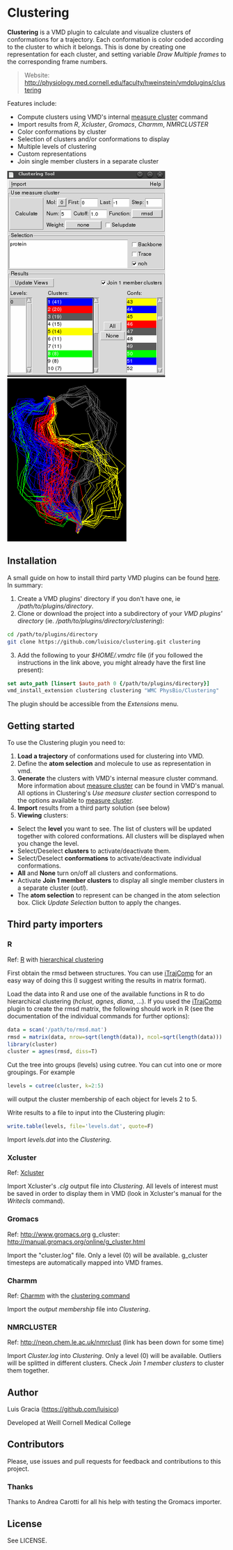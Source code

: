 Clustering
=====

**Clustering** is a VMD plugin to calculate and visualize clusters of conformations for a trajectory. Each conformation is color coded according to the cluster to which it belongs. This is done by creating one representation for each cluster, and setting variable *Draw Multiple frames* to the corresponding frame numbers.

> Website: http://physiology.med.cornell.edu/faculty/hweinstein/vmdplugins/clustering

Features include:

* Compute clusters using VMD's internal [measure cluster](http://www.ks.uiuc.edu/Research/vmd/current/ug/node136.html) command
* Import results from *R*, *Xcluster*, *Gromacs*, *Charmm*, *NMRCLUSTER*
* Color conformations by cluster
* Selection of clusters and/or conformations to display
* Multiple levels of clustering
* Custom representations
* Join single member clusters in a separate cluster

![Clustering Tool interface](clustering1.png?raw=true)
![Clustering Tool example](clustering2.png?raw=true)

## Installation

A small guide on how to install third party VMD plugins can be found [here](http://physiology.med.cornell.edu/faculty/hweinstein/vmdplugins/installation.html). In summary:

1. Create a VMD plugins' directory if you don't have one, ie */path/to/plugins/directory*.
2. Clone or download the project into a subdirectory of your *VMD plugins' directory* (ie. */path/to/plugins/directory/clustering*):
```sh
cd /path/to/plugins/directory
git clone https://github.com/luisico/clustering.git clustering
```

3. Add the following to your *$HOME/.vmdrc* file (if you followed the instructions in the link above, you might already have the first line present):
```tcl
set auto_path [linsert $auto_path 0 {/path/to/plugins/directory}]
vmd_install_extension clustering clustering "WMC PhysBio/Clustering"
```
The plugin should be accessible from the *Extensions* menu.

## Getting started

To use the Clustering plugin you need to:

1. **Load a trajectory** of conformations used for clustering into VMD.
2. Define the **atom selection** and molecule to use as representation in vmd.
3. **Generate** the clusters with VMD's internal measure cluster command. More information about [measure cluster](http://www.ks.uiuc.edu/Research/vmd/current/ug/node136.html) can be found in VMD's manual. All options in Clustering's *Use measure cluster* section correspond to the options available to [measure cluster](http://www.ks.uiuc.edu/Research/vmd/current/ug/node136.html).
4. **Import** results from a third party solution (see below)
5. **Viewing** clusters:
  * Select the **level** you want to see. The list of clusters will be updated together with colored conformations. All clusters will be displayed when you change the level.
  * Select/Deselect **clusters** to activate/deactivate them.
  * Select/Deselect **conformations** to activate/deactivate individual conformations.
  * **All** and **None** turn on/off all clusters and conformations.
  * Activate **Join 1 member clusters** to display all single member clusters in a separate cluster (*outl*).
  * The **atom selection** to represent can be changed in the atom selection box. Click *Update Selection* button to apply the changes.

## Third party importers

### R

Ref: [R](http://www.r-project.org) with [hierarchical clustering](http://cran.r-project.org/web/views/Cluster.html)

First obtain the rmsd between structures. You can use [iTrajComp](http://physiology.med.cornell.edu/faculty/hweinstein/vmdplugins/itrajcomp) for an easy way of doing this (I suggest writing the results in matrix format).

Load the data into R and use one of the available functions in R to do hierarchical clustering (*hclust*, *agnes*, *diana*, ...). If you used the [iTrajComp](http://physiology.med.cornell.edu/faculty/hweinstein/vmdplugins/itrajcomp) plugin to create the rmsd matrix, the following should work in R (see the documentation of the individual commands for further options):
```R
data = scan('/path/to/rmsd.mat')
rmsd = matrix(data, nrow=sqrt(length(data)), ncol=sqrt(length(data)))
library(cluster)
cluster = agnes(rmsd, diss=T)
```

Cut the tree into groups (levels) using cutree. You can cut into one or more groupings. For example
```R
levels = cutree(cluster, k=2:5)
```
will output the cluster membership of each object for levels 2 to 5.

Write results to a file to input into the Clustering plugin:
```R
write.table(levels, file='levels.dat', quote=F)
```

Import *levels.dat* into the *Clustering*.

### Xcluster

Ref: [Xcluster](http://www.schrodinger.com)

Import Xcluster's *.clg* output file into *Clustering*. All levels of interest must be saved in order to display them in VMD (look in Xcluster's manual for the *Writecls* command).

### Gromacs

Ref: http://www.gromacs.org
g_cluster: http://manual.gromacs.org/online/g_cluster.html

Import the "cluster.log" file. Only a level (0) will be available. g_cluster timesteps are automatically mapped into VMD frames.

### Charmm

Ref: [Charmm](http://www.charmm.org) with the [clustering command](http://www.charmm.org/documentation/c35b1/correl.html#%20Cluster)

Import the *output membership* file into *Clustering*.

### NMRCLUSTER

Ref: http://neon.chem.le.ac.uk/nmrclust (link has been down for some time)

Import *Cluster.log* into *Clustering*. Only a level (0) will be available. Outliers will be splitted in different clusters. Check *Join 1 member clusters* to cluster them together.

## Author

Luis Gracia (https://github.com/luisico)

Developed at Weill Cornell Medical College

## Contributors

Please, use issues and pull requests for feedback and contributions to this project.

### Thanks

Thanks to Andrea Carotti for all his help with testing the Gromacs importer.

## License

See LICENSE.
